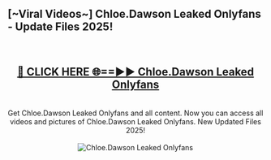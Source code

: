 <h2>[~Viral Videos~] Chloe.Dawson Leaked Onlyfans - Update Files 2025!</h2>
<br>
<div align="center">
<h2><a href="https://betterlinks.top/A2PfLJ" rel="nofollow">🔴 CLICK HERE 🌐==►► Chloe.Dawson Leaked Onlyfans</a></h2>
<br>
Get Chloe.Dawson Leaked Onlyfans and all content. Now you can access all videos and pictures of Chloe.Dawson Leaked Onlyfans. New Updated Files 2025!
<br>
<br>
<a href="https://betterlinks.top/A2PfLJ" rel="nofollow" data-target="animated-image.originalLink"><img src="https://i.ibb.co.com/WyWwxjT/player-gif2.gif" alt="Chloe.Dawson Leaked Onlyfans" style="max-width: 100%; display: inline-block;" data-target="animated-image.originalImage"></a>
</div>
<br>
